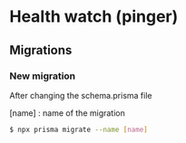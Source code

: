 # Health watch (pinger)

## Migrations

### New migration
After changing the schema.prisma file

\[name] : name of the migration

```bash
$ npx prisma migrate --name [name]
```